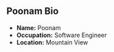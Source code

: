 ## Poonam Bio

- **Name:** Poonam
- **Occupation:** Software Engineer
- **Location:** Mountain View
